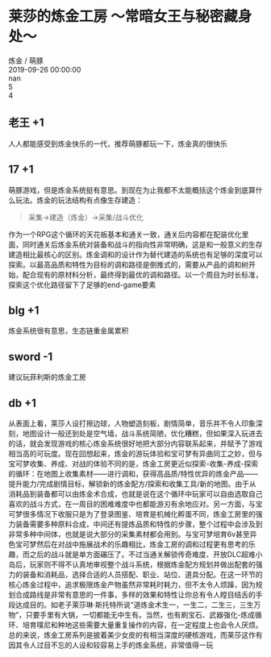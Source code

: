 



# 莱莎的炼金工房 ～常暗女王与秘密藏身处～
  
炼金 / 萌豚  
2019-09-26 00:00:00  
nan  
5  
4
## 老王 +1


人人都能感受到炼金快乐的一代，推荐萌豚都玩一下，炼金真的很快乐
## 17 +1


萌豚游戏，但是炼金系统挺有意思。到现在为止我都不太能概括这个炼金到底算什么玩法。炼金的玩法结构有点像生存建造：

> 采集->建造（炼金）->采集/战斗优化

作为一个RPG这个循环的天花板基本和通关一致，通关后内容都在配装优化里面，同时通关后炼金系统对装备和战斗的指向性非常明确，这是和一般意义的生存建造相比最核心的区别。炼金调和的设计作为替代建造的系统也有足够的深度可以探索。以最高品质和特性为目标的调和路径是倒推式的，需要从产品的调和树开始，配合现有的原材料分析，最终得到最优的调和路径。以一个周目为时长标准，探索这个优化路径留下了足够的end-game要素
## blg +1


炼金系统很有意思，生态链重金属累积
## sword -1


建议玩菲利斯的炼金工房
##  db +1 


从表面上看，莱莎人设打擦边球，人物塑造刻板，剧情简单，音乐并不令人印象深刻，地图设计一般还到处是空气墙，战斗系统简陋，优化糟糕，但如果深入玩进去的话，就会发现游戏的核心炼金系统很好地把大部分内容联系起来，并赋予了游戏相当高的可玩度。现在回想起来，炼金的游玩体验和宝可梦有异曲同工之妙，但与宝可梦收集、养成、对战的体验不同的是，炼金工房更近似探索-收集-养成-探索的循环：在地图上收集素材——进行调和，获得高品质/特性优异的炼金产品——提升能力/完成剧情目标，解锁新的炼金配方/探索和收集工具/新的地图。由于从消耗品到装备都可以由炼金术合成，也就是说在这个循环中玩家可以自由选取自己喜欢的战斗方式，在一周目的困难难度中也都能游刃有余地应对。另一方面，与宝可梦很多情况下收服只是为了登录图鉴、培育是机械化孵蛋不同，炼金工房里的强力装备需要多种原料合成，中间还有提炼品质和特性的步骤，整个过程中会涉及到非常多种中间体，也就是说大部分的采集素材都会用到。与宝可梦培育6v甚至异色宝可梦然后在对战中施展战术的乐趣相比，炼金工房的调和过程更有思考的乐趣，而之后的战斗就是单方面碾压了。不过当通关解锁传奇难度、开放DLC超难小岛后，玩家则不得不认真地审视整个战斗系统，根据炼金配方规划并做出配套的强力的装备和消耗品，选择合适的人员搭配、职业、站位、道具分配。在这一环节的核心炼金过程中，追求极限炼金产物虽然非常耗时耗力，但不太令人烦躁，因为规划合成路线是非常有意思的一件事，多样的效果和特性让你总有令人瞠目结舌的手段达成目的。如老子莱莎琳·斯托特所说“道炼金术生一，一生二，二生三，三生万物”，只要手里有大锅，一切都能无中生有。当然，也有刷宝石、武器强化-炼成循环、培育噗尼和种地这些需要大量重复操作的内容，在一定程度上也会令人厌烦。总的来说，炼金工房系列是披着美少女皮的有相当深度的硬核游戏，而莱莎这作有因其令人过目不忘的人设和较容易上手的炼金系统，非常值得一玩 